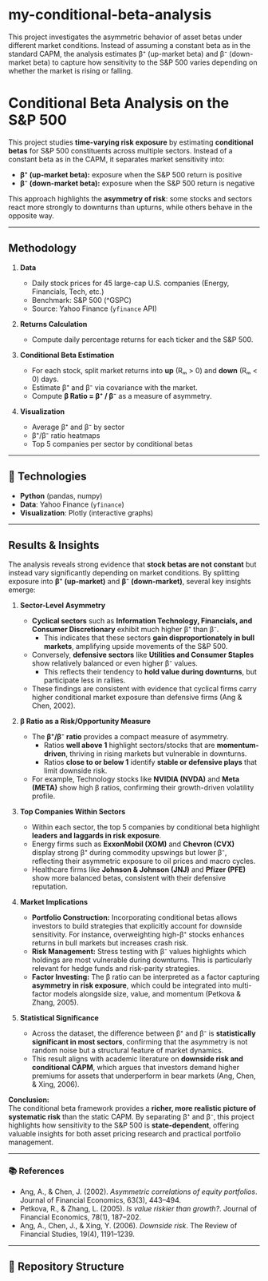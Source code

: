 # my-conditional-beta-analysis
This project investigates the asymmetric behavior of asset betas under different market conditions. Instead of assuming a constant beta as in the standard CAPM, the analysis estimates β⁺ (up-market beta) and β⁻ (down-market beta) to capture how sensitivity to the S&amp;P 500 varies depending on whether the market is rising or falling.
# Conditional Beta Analysis on the S&P 500  

This project studies **time-varying risk exposure** by estimating **conditional betas** for S&P 500 constituents across multiple sectors. Instead of a constant beta as in the CAPM, it separates market sensitivity into:  

- **β⁺ (up-market beta):** exposure when the S&P 500 return is positive  
- **β⁻ (down-market beta):** exposure when the S&P 500 return is negative  

This approach highlights the **asymmetry of risk**: some stocks and sectors react more strongly to downturns than upturns, while others behave in the opposite way.  

---

## Methodology  
1. **Data**  
   - Daily stock prices for 45 large-cap U.S. companies (Energy, Financials, Tech, etc.)  
   - Benchmark: S&P 500 (^GSPC)  
   - Source: Yahoo Finance (`yfinance` API)  

2. **Returns Calculation**  
   - Compute daily percentage returns for each ticker and the S&P 500.  

3. **Conditional Beta Estimation**  
   - For each stock, split market returns into **up** (Rₘ > 0) and **down** (Rₘ < 0) days.  
   - Estimate β⁺ and β⁻ via covariance with the market.  
   - Compute **β Ratio = β⁺ / β⁻** as a measure of asymmetry.  

4. **Visualization**  
   - Average β⁺ and β⁻ by sector  
   - β⁺/β⁻ ratio heatmaps  
   - Top 5 companies per sector by conditional betas  

---

## 🔧 Technologies  
- **Python** (pandas, numpy)  
- **Data**: Yahoo Finance (`yfinance`)  
- **Visualization**: Plotly (interactive graphs)  

---

## Results & Insights  

The analysis reveals strong evidence that **stock betas are not constant** but instead vary significantly depending on market conditions. By splitting exposure into **β⁺ (up-market)** and **β⁻ (down-market)**, several key insights emerge:  

1. **Sector-Level Asymmetry**  
   - **Cyclical sectors** such as **Information Technology, Financials, and Consumer Discretionary** exhibit much higher β⁺ than β⁻.  
     - This indicates that these sectors **gain disproportionately in bull markets**, amplifying upside movements of the S&P 500.  
   - Conversely, **defensive sectors** like **Utilities and Consumer Staples** show relatively balanced or even higher β⁻ values.  
     - This reflects their tendency to **hold value during downturns**, but participate less in rallies.  
   - These findings are consistent with evidence that cyclical firms carry higher conditional market exposure than defensive firms (Ang & Chen, 2002).  

2. **β Ratio as a Risk/Opportunity Measure**  
   - The **β⁺/β⁻ ratio** provides a compact measure of asymmetry.  
     - Ratios **well above 1** highlight sectors/stocks that are **momentum-driven**, thriving in rising markets but vulnerable in downturns.  
     - Ratios **close to or below 1** identify **stable or defensive plays** that limit downside risk.  
   - For example, Technology stocks like **NVIDIA (NVDA)** and **Meta (META)** show high β ratios, confirming their growth-driven volatility profile.  

3. **Top Companies Within Sectors**  
   - Within each sector, the top 5 companies by conditional beta highlight **leaders and laggards in risk exposure**.  
   - Energy firms such as **ExxonMobil (XOM)** and **Chevron (CVX)** display strong β⁺ during commodity upswings but lower β⁻, reflecting their asymmetric exposure to oil prices and macro cycles.  
   - Healthcare firms like **Johnson & Johnson (JNJ)** and **Pfizer (PFE)** show more balanced betas, consistent with their defensive reputation.  

4. **Market Implications**  
   - **Portfolio Construction:** Incorporating conditional betas allows investors to build strategies that explicitly account for downside sensitivity. For instance, overweighting high-β⁺ stocks enhances returns in bull markets but increases crash risk.  
   - **Risk Management:** Stress testing with β⁻ values highlights which holdings are most vulnerable during downturns. This is particularly relevant for hedge funds and risk-parity strategies.  
   - **Factor Investing:** The β ratio can be interpreted as a factor capturing **asymmetry in risk exposure**, which could be integrated into multi-factor models alongside size, value, and momentum (Petkova & Zhang, 2005).  

5. **Statistical Significance**  
   - Across the dataset, the difference between β⁺ and β⁻ is **statistically significant in most sectors**, confirming that the asymmetry is not random noise but a structural feature of market dynamics.  
   - This result aligns with academic literature on **downside risk and conditional CAPM**, which argues that investors demand higher premiums for assets that underperform in bear markets (Ang, Chen, & Xing, 2006).  

**Conclusion:**  
The conditional beta framework provides a **richer, more realistic picture of systematic risk** than the static CAPM. By separating β⁺ and β⁻, this project highlights how sensitivity to the S&P 500 is **state-dependent**, offering valuable insights for both asset pricing research and practical portfolio management.  

---

### 📚 References  
- Ang, A., & Chen, J. (2002). *Asymmetric correlations of equity portfolios*. Journal of Financial Economics, 63(3), 443–494.  
- Petkova, R., & Zhang, L. (2005). *Is value riskier than growth?*. Journal of Financial Economics, 78(1), 187–202.  
- Ang, A., Chen, J., & Xing, Y. (2006). *Downside risk*. The Review of Financial Studies, 19(4), 1191–1239.    

---

## 📂 Repository Structure  
